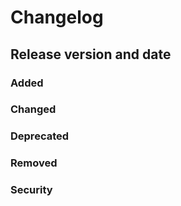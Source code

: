 # Changelog

## Release version and date 

### Added

### Changed

### Deprecated

### Removed

### Security
